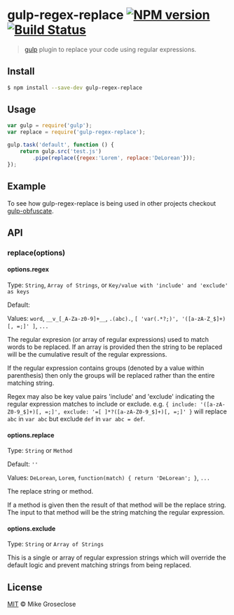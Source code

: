 # gulp-regex-replace [![NPM version][npm-image]][npm-url] [![Build Status][travis-image]][travis-url]

> [gulp](http://gulpjs.com) plugin to replace your code using regular expressions.

## Install

```bash
$ npm install --save-dev gulp-regex-replace
```

## Usage

```js
var gulp = require('gulp');
var replace = require('gulp-regex-replace');

gulp.task('default', function () {
	return gulp.src('test.js')
		.pipe(replace({regex:'Lorem', replace:'DeLorean'}));
});
```

## Example

To see how gulp-regex-replace is being used in other projects checkout [gulp-obfuscate](//github.com/mikegroseclose/gulp-obfuscate).

## API

### replace(options)

#### options.regex

Type: `String`, `Array of Strings`, or `Key/value with 'include' and 'exclude' as keys`

Default: ` `

Values: `word`, `__v_[_A-Za-z0-9]+__`, `.(abc).`, `[ 'var(.*?;)', '([a-zA-Z_$]+)[, =;]' ]`, `...`

The regular expresion (or array of regular expressions) used to match words to be
replaced.  If an array is provided then the string to be replaced will be the cumulative
result of the regular expressions.

If the regular expression contains groups (denoted by a value within parenthesis)
then only the groups will be replaced rather than the entire matching string.

Regex may also be key value pairs 'include' and 'exclude' indicating the regular expression matches to
include or exclude.  e.g. `{ include: '([a-zA-Z0-9_$]+)[, =;]', exclude: '=[ ]*?([a-zA-Z0-9_$]+)[, =;]' }`
will replace `abc` in `var abc` but exclude `def` in `var abc = def`.

#### options.replace

Type: `String` or `Method`

Default: `''`

Values: `DeLorean`, `Lorem`, `function(match) { return 'DeLorean'; }`, `...`

The replace string or method.

If a method is given then the result of that method will be the replace string.
The input to that method will be the string matching the regular expression.

#### options.exclude

Type: `String` or `Array of Strings`

This is a single or array of regular expression strings which will override the default logic and
prevent matching strings from being replaced.

## License

[MIT](http://opensource.org/licenses/MIT) © Mike Groseclose

[npm-url]: https://npmjs.org/package/gulp-regex-replace
[npm-image]: https://badge.fury.io/js/gulp-regex-replace.png

[travis-url]: http://travis-ci.org/mikegroseclose/gulp-regex-replace
[travis-image]: https://secure.travis-ci.org/mikegroseclose/gulp-regex-replace.png?branch=master
